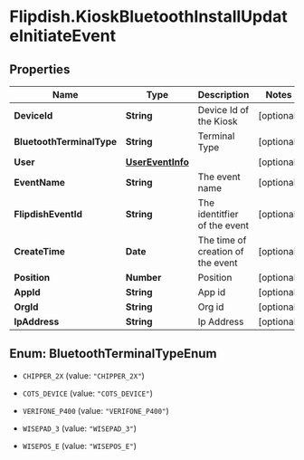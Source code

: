 # Flipdish.KioskBluetoothInstallUpdateInitiateEvent

## Properties

Name | Type | Description | Notes
------------ | ------------- | ------------- | -------------
**DeviceId** | **String** | Device Id of the Kiosk | [optional] 
**BluetoothTerminalType** | **String** | Terminal Type | [optional] 
**User** | [**UserEventInfo**](UserEventInfo.md) |  | [optional] 
**EventName** | **String** | The event name | [optional] 
**FlipdishEventId** | **String** | The identitfier of the event | [optional] 
**CreateTime** | **Date** | The time of creation of the event | [optional] 
**Position** | **Number** | Position | [optional] 
**AppId** | **String** | App id | [optional] 
**OrgId** | **String** | Org id | [optional] 
**IpAddress** | **String** | Ip Address | [optional] 



## Enum: BluetoothTerminalTypeEnum


* `CHIPPER_2X` (value: `"CHIPPER_2X"`)

* `COTS_DEVICE` (value: `"COTS_DEVICE"`)

* `VERIFONE_P400` (value: `"VERIFONE_P400"`)

* `WISEPAD_3` (value: `"WISEPAD_3"`)

* `WISEPOS_E` (value: `"WISEPOS_E"`)




